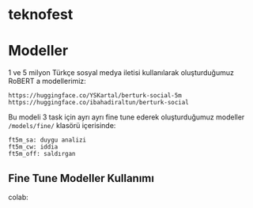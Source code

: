 # teknofest


# Modeller
1 ve 5 milyon Türkçe sosyal medya iletisi kullanılarak oluşturduğumuz RoBERT a modellerimiz:
```
https://huggingface.co/YSKartal/berturk-social-5m
https://huggingface.co/ibahadiraltun/berturk-social
```

Bu modeli 3 task için ayrı ayrı fine tune ederek oluşturduğumuz modeller `/models/fine/` klasörü içerisinde:
```
ft5m_sa: duygu analizi
ft5m_cw: iddia
ft5m_off: saldırgan
```

## Fine Tune Modeller Kullanımı

colab:
